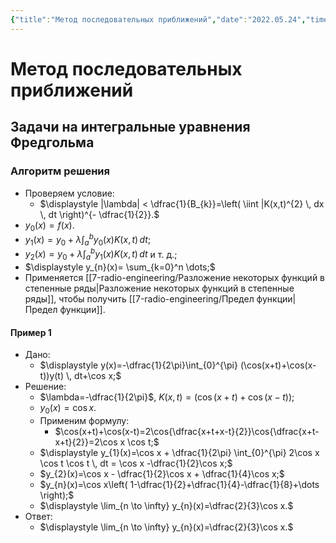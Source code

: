 ```yaml
---
{"title":"Метод последовательных приближений","date":"2022.05.24","time":"19:04","aliases":[],"tags":["математика","ммпэд","иу"],"dg-publish":true,"permalink":"/7-radio-engineering/metod-posledovatelnyh-priblizhenij/","dgPassFrontmatter":true}
---
```



# Метод последовательных приближений

## Задачи на интегральные уравнения Фредгольма

### Алгоритм решения

- Проверяем условие:
	- $\displaystyle |\lambda| < \dfrac{1}{B_{k}}=\left( \iint |K(x,t)^{2} \, dx \, dt \right)^{- \dfrac{1}{2}}.$
- $y_{0}(x)=f(x).$
- $\displaystyle y_{1}(x)=y_{0}+\lambda \int_{a}^{b} y_{0}(x) K(x,t) \, dt;$
- $\displaystyle y_{2}(x)=y_{0}+\lambda \int_{a}^{b} y_{1}(x) K(x,t) \, dt$ и т. д.;
- $\displaystyle y_{n}(x)= \sum_{k=0}^n \dots;$
- Применяется [[7-radio-engineering/Разложение некоторых функций в степенные ряды\|Разложение некоторых функций в степенные ряды]], чтобы получить [[7-radio-engineering/Предел функции\|Предел функции]].

#### Пример 1

- Дано:
	- $\displaystyle y(x)=-\dfrac{1}{2\pi}\int_{0}^{\pi} (\cos(x+t)+\cos(x-t))y(t) \, dt+\cos x;$
- Решение:
	- $\lambda=-\dfrac{1}{2\pi}$, $K(x,t)=(\cos(x+t)+\cos(x-t));$
	- $y_{0}(x)=\cos x.$
	- Применим формулу:
		- $\cos(x+t)+\cos(x-t)=2\cos{\dfrac{x+t+x-t}{2}}\cos{\dfrac{x+t-x+t}{2}}=2\cos x \cos t;$
	- $\displaystyle y_{1}(x)=\cos x + \dfrac{1}{2\pi} \int_{0}^{\pi} 2\cos x \cos t \cos t \, dt = \cos x -\dfrac{1}{2}\cos x;$
	- $y_{2}(x)=\cos x - \dfrac{1}{2}\cos x + \dfrac{1}{4}\cos x;$
	- $y_{n}(x)=\cos x\left( 1-\dfrac{1}{2}+\dfrac{1}{4}-\dfrac{1}{8}+\dots  \right);$
	- $\displaystyle \lim_{n \to \infty} y_{n}(x)=\dfrac{2}{3}\cos x.$
- Ответ:
	- $\displaystyle \lim_{n \to \infty} y_{n}(x)=\dfrac{2}{3}\cos x.$
